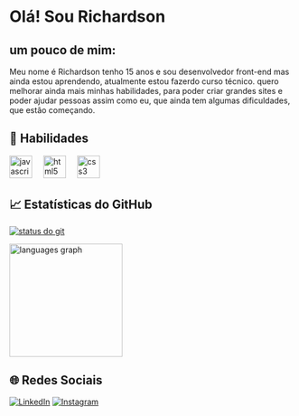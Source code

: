 <h1> Olá! Sou Richardson </h1>

## um pouco de mim:

Meu nome é Richardson tenho 15 anos e sou desenvolvedor front-end mas ainda estou aprendendo, atualmente estou fazerdo curso técnico. quero melhorar ainda mais minhas habilidades, para poder criar grandes sites e poder ajudar pessoas assim como eu, que ainda tem algumas dificuldades, que estão começando. 

## 🚀 Habilidades

<div align="left">
  <img src="https://cdn.jsdelivr.net/gh/devicons/devicon/icons/javascript/javascript-original.svg" height="40" alt="javascript logo"  />
  <img width="12" />
  <img src="https://cdn.jsdelivr.net/gh/devicons/devicon/icons/html5/html5-original.svg" height="40" alt="html5 logo"  />
  <img width="12" />
  <img src="https://cdn.jsdelivr.net/gh/devicons/devicon/icons/css3/css3-original.svg" height="40" alt="css3 logo"  />
  <img width="12" />
</div>

## 📈 Estatísticas do GitHub

[![status do git](https://github-readme-stats.vercel.app/api?username=Richardson02&show_icons=true&theme=blue-green)](https://github.com/Richardson02)
 
  <div>
  <img src="https://github-readme-stats.vercel.app/api/top-langs?username=Richardson02&locale=en&hide_title=false&layout=compact&card_width=330&langs_count=5&theme=blue-green&hide_border=false" height="200" alt="languages graph"  />
</div>

## 🌐 Redes Sociais

[![LinkedIn](https://img.shields.io/badge/LinkedIn-blue?style=for-the-badge&logo=linkedin)](https://www.linkedin.com/in/richardson-batista-04417330b?utm_source=share&utm_campaign=share_via&utm_content=profile&utm_medium=android_app)
[![Instagram](https://img.shields.io/badge/Instagram-E4405F?style=for-the-badge&logo=instagram&logoColor=white)](https://www.instagram.com/richardsonn_8k?utm_source=qr&igsh=MTFib2R1YW14aGN4Nw==)
